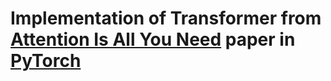 # Implementation of Transformer from [Attention Is All You Need](https://arxiv.org/abs/1706.03762) paper in [PyTorch](http://pytorch.org)
